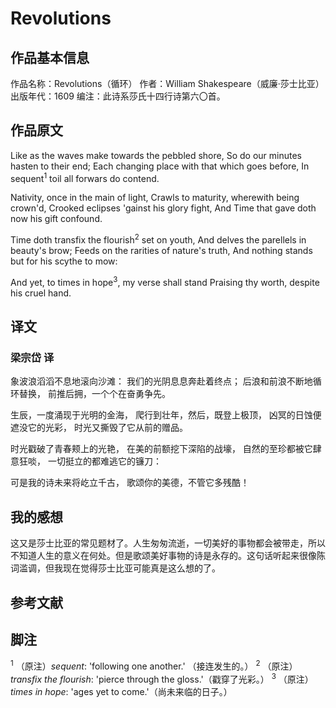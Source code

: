 # Revolutions

## 作品基本信息

作品名称：Revolutions（循环）
作者：William Shakespeare（威廉·莎士比亚）
出版年代：1609
编注：此诗系莎氏十四行诗第六〇首。

## 作品原文
Like as the waves make towards the pebbled shore,
So do our minutes hasten to their end;
Each changing place with that which goes before,
In sequent<sup>1</sup> toil all forwars do contend.

Nativity, once in the main of light,
Crawls to maturity, wherewith being crown'd,
Crooked eclipses 'gainst his glory fight,
And Time that gave doth now his gift confound.

Time doth transfix the flourish<sup>2</sup> set on youth,
And delves the parellels in beauty's brow;
Feeds on the rarities of nature's truth,
And nothing stands but for his scythe to mow:

And yet, to times in hope<sup>3</sup>, my verse shall stand
Praising thy worth, despite his cruel hand.

## 译文
### 梁宗岱 译
象波浪滔滔不息地滚向沙滩：
我们的光阴息息奔赴着终点；
后浪和前浪不断地循环替换，
前推后拥，一个个在奋勇争先。

生辰，一度涌现于光明的金海，
爬行到壮年，然后，既登上极顶，
凶冥的日蚀便遮没它的光彩，
时光又撕毁了它从前的赠品。

时光戳破了青春颊上的光艳，
在美的前额挖下深陷的战壕，
自然的至珍都被它肆意狂啖，
一切挺立的都难逃它的镰刀：

可是我的诗未来将屹立千古，
歌颂你的美德，不管它多残酷！

## 我的感想
这又是莎士比亚的常见题材了。人生匆匆流逝，一切美好的事物都会被带走，所以不知道人生的意义在何处。但是歌颂美好事物的诗是永存的。这句话听起来很像陈词滥调，但我现在觉得莎士比亚可能真是这么想的了。

## 参考文献

## 脚注
<sup>1</sup> （原注）*sequent*: 'following one another.' （接连发生的。）
<sup>2</sup> （原注）*transfix the flourish*: 'pierce through the gloss.'（戳穿了光彩。）
<sup>3</sup> （原注）*times in hope*: 'ages yet to come.'（尚未来临的日子。）
